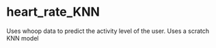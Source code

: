 # heart_rate_KNN
Uses whoop data to predict the activity level of the user. Uses a scratch  KNN model
